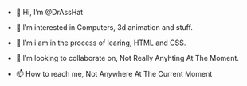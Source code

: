 - 👋 Hi, I’m @DrAssHat
- 👀 I’m interested in Computers, 3d animation and stuff.
- 🌱 I’m i am in the process of learing, HTML and CSS.

- 💞️ I’m looking to collaborate on, Not Really Anyhting At The Moment.
- 📫 How to reach me, Not Anywhere At The Current Moment

<!---
DrAssHat/DrAssHat is a ✨ special ✨ repository because its `README.md` (this file) appears on your GitHub profile.
You can click the Preview link to take a look at your changes.
--->


<!--HELLO WORLD-->
